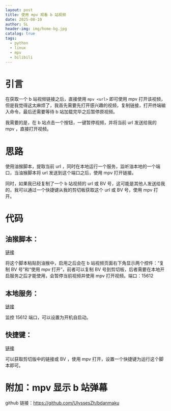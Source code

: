 ```yaml
---
layout: post
title: 使用 mpv 观看 b 站视频
date: 2025-08-10
author: SL
header-img: img/home-bg.jpg
catalog: true
tags:
  - python
  - linux
  - mpv
  - bilibili
---
```


# 引言

在获取一个 b 站视频链接之后，直接使用 `mpv <url>` 即可使用 mpv 打开该视频，但是我觉得这太麻烦了，我首先需要先打开感兴趣的视频，复制链接，打开终端输入命令，最后还需要等待 b 站加载完毕之后暂停原视频。

我需要的是，在 b 站点击一个按钮，一键暂停视频，并将当前 url 发送给我的 mpv ，直接打开视频。

# 思路

使用油猴脚本，提取当前 url ，同时在本地运行一个服务，监听油本地的一个端口，当油猴脚本将 url 发送到这个端口之后，使用 mpv 打开链接。

同时，如果我已经复制了一个 b 站视频的 url 或 BV 号，这可能是其他人发送给我的，我可以通过一个快捷键从我的剪切板获取这个 url 或 BV 号，使用 mpv 打开。

# 代码

## 油猴脚本：

[链接](https://5dzigihq.pinit.eth.limo)

将这个脚本粘贴到油猴中，启用之后会在 b 站视频页面右下角显示两个控件：“复制 BV 号”和“使用 mpv 打开”，前者可以复制 BV 号到剪切板，后者需要在本地开启服务之后才能使用，会暂停当前视频并使用 mpv 打开视频。端口：15612

## 本地服务：

[链接](https://jjuimgkq.pinit.eth.limo)

监控 15612 端口，可以设置为开机自启动。

## 快捷键：

[链接](https://2nty7t7e.pinit.eth.limo)

可以获取剪切版中的链接或 BV ，使用 mpv 打开，设置一个快捷键为运行这个脚本即可。

# 附加：mpv 显示 b 站弹幕

github 链接：https://github.com/UlyssesZh/bdanmaku

